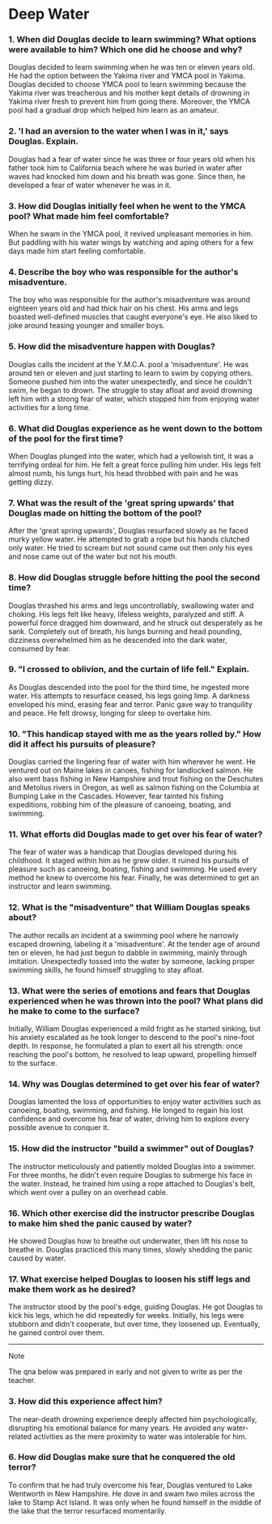 # Deep Water 

### 1. When did Douglas decide to learn swimming? What options were available to him? Which one did he choose and why? 
Douglas decided to learn swimming when he was ten or eleven years old.  
He had the option between the Yakima river and YMCA pool in Yakima.  
Douglas decided to choose YMCA pool to learn swimming because the Yakima river was treacherous and his mother kept details of drowning in Yakima river fresh to prevent him from going there. Moreover, the YMCA pool had a gradual drop which helped him learn as an amateur. 

### 2. 'I had an aversion to the water when I was in it,' says Douglas. Explain. 
Douglas had a fear of water since he was three or four years old when his father took him to California beach where he was buried in water after waves had knocked him down and his breath was gone. Since then, he developed a fear of water whenever he was in it. 

### 3. How did Douglas initially feel when he went to the YMCA pool? What made him feel comfortable? 
When he swam in the YMCA pool, it revived unpleasant memories in him. But paddling with his water wings by watching and aping others for a few days made him start feeling comfortable. 

### 4. Describe the boy who was responsible for the author's misadventure.
The boy who was responsible for the author's misadventure was around eighteen years old and had thick hair on his chest. His arms and legs boasted well-defined muscles that caught everyone's eye. He also liked to joke around teasing younger and smaller boys. 

### 5. How did the misadventure happen with Douglas? 
Douglas calls the incident at the Y.M.C.A. pool a 'misadventure'. He was around ten or eleven and just starting to learn to swim by copying others. Someone pushed him into the water unexpectedly, and since he couldn't swim, he began to drown. The struggle to stay afloat and avoid drowning left him with a strong fear of water, which stopped him from enjoying water activities for a long time.

### 6. What did Douglas experience as he went down to the bottom of the pool for the first time?
When Douglas plunged into the water, which had a yellowish tint, it was a terrifying ordeal for him. He felt a great force pulling him under. His legs felt almost numb, his lungs hurt, his head throbbed with pain and he was getting dizzy. 

### 7. What was the result of the 'great spring upwards' that Douglas made on hitting the bottom of the pool? 
After the 'great spring upwards', Douglas resurfaced slowly as he faced murky yellow water. He attempted to grab a rope but his hands clutched only water. He tried to scream but not sound came out then only his eyes and nose came out of the water but not his mouth. 

### 8. How did Douglas struggle before hitting the pool the second time? 
Douglas thrashed his arms and legs uncontrollably, swallowing water and choking. His legs felt like heavy, lifeless weights, paralyzed and stiff. A powerful force dragged him downward, and he struck out desperately as he sank. Completely out of breath, his lungs burning and head pounding, dizziness overwhelmed him as he descended into the dark water, consumed by fear.

### 9. "I crossed to oblivion, and the curtain of life fell." Explain.
As Douglas descended into the pool for the third time, he ingested more water. His attempts to resurface ceased, his legs going limp. A darkness enveloped his mind, erasing fear and terror. Panic gave way to tranquility and peace. He felt drowsy, longing for sleep to overtake him.

### 10. "This handicap stayed with me as the years rolled by." How did it affect his pursuits of pleasure? 
Douglas carried the lingering fear of water with him wherever he went. He ventured out on Maine lakes in canoes, fishing for landlocked salmon. He also went bass fishing in New Hampshire and trout fishing on the Deschutes and Metolius rivers in Oregon, as well as salmon fishing on the Columbia at Bumping Lake in the Cascades. However, fear tainted his fishing expeditions, robbing him of the pleasure of canoeing, boating, and swimming.

### 11. What efforts did Douglas made to get over his fear of water? 
The fear of water was a handicap that Douglas developed during his childhood. It staged within him as he grew older. it ruined his pursuits of pleasure such as canoeing, boating, fishing and swimming. He used every method he knew to overcome his fear. Finally, he was determined to get an instructor and learn swimming. 

### 12. What is the "misadventure" that William Douglas speaks about? 
The author recalls an incident at a swimming pool where he narrowly escaped drowning, labeling it a 'misadventure'. At the tender age of around ten or eleven, he had just begun to dabble in swimming, mainly through imitation. Unexpectedly tossed into the water by someone, lacking proper swimming skills, he found himself struggling to stay afloat.

### 13. What were the series of emotions and fears that Douglas experienced when he was thrown into the pool? What plans did he make to come to the surface? 
Initially, William Douglas experienced a mild fright as he started sinking, but his anxiety escalated as he took longer to descend to the pool's nine-foot depth. In response, he formulated a plan to exert all his strength: once reaching the pool's bottom, he resolved to leap upward, propelling himself to the surface.

### 14. Why was Douglas determined to get over his fear of water? 
Douglas lamented the loss of opportunities to enjoy water activities such as canoeing, boating, swimming, and fishing. He longed to regain his lost confidence and overcome his fear of water, driving him to explore every possible avenue to conquer it.

### 15. How did the instructor "build a swimmer" out of Douglas? 
The instructor meticulously and patiently molded Douglas into a swimmer. For three months, he didn't even require Douglas to submerge his face in the water. Instead, he trained him using a rope attached to Douglas's belt, which went over a pulley on an overhead cable.

### 16. Which other exercise did the instructor prescribe Douglas to make him shed the panic caused by water? 
He showed Douglas how to breathe out underwater, then lift his nose to breathe in. Douglas practiced this many times, slowly shedding the panic caused by water.

### 17. What exercise helped Douglas to loosen his stiff legs and make them work as he desired?
The instructor stood by the pool's edge, guiding Douglas. He got Douglas to kick his legs, which he did repeatedly for weeks. Initially, his legs were stubborn and didn't cooperate, but over time, they loosened up. Eventually, he gained control over them.

----------

> [!NOTE]
> The qna below was prepared in early and not given to write as per the teacher. 

### 3. How did this experience affect him? 

The near-death drowning experience deeply affected him psychologically, disrupting his emotional balance for many years. He avoided any water-related activities as the mere proximity to water was intolerable for him.

### 6. How did Douglas make sure that he conquered the old terror?

To confirm that he had truly overcome his fear, Douglas ventured to Lake Wentworth in New Hampshire. He dove in and swam two miles across the lake to Stamp Act Island. It was only when he found himself in the middle of the lake that the terror resurfaced momentarily.